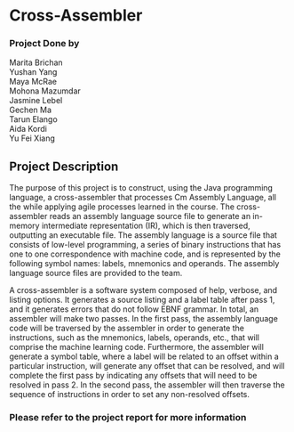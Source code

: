 # Cross-Assembler

### Project Done by 

Marita Brichan <br/>
Yushan Yang <br/>
Maya McRae <br/>
Mohona Mazumdar <br/>
Jasmine Lebel <br/>
Gechen Ma <br/>
Tarun Elango <br/>
Aida Kordi <br/>
Yu Fei Xiang <br/>


## Project Description

The purpose of this project is to construct, using the Java programming language, a cross-assembler that processes Cm Assembly Language, all the while applying agile processes learned in the course. The cross-assembler reads an assembly language source file to generate an in-memory intermediate representation (IR), which is then traversed, outputting an executable file. The assembly language is a source file that consists of low-level programming, a series of binary instructions that has one to one correspondence with machine code, and is represented by the following symbol names: labels, mnemonics and operands. The assembly language source files are provided to the team. 

A cross-assembler is a software system composed of help, verbose, and listing options. It generates a source listing and a label table after pass 1, and it generates errors that do not follow EBNF grammar. In total, an assembler will make two passes. In the first pass, the assembly language code will be traversed by the assembler in order to generate the instructions, such as the mnemonics, labels, operands, etc., that will comprise the machine learning code. Furthermore, the assembler will generate a symbol table, where a label will be related to an offset within a particular instruction, will generate any offset that can be resolved, and will complete the first pass by indicating any offsets that will need to be resolved in pass 2. In the second pass, the assembler will then traverse the sequence of instructions in order to set any non-resolved offsets.

### Please refer to the project report for more information
